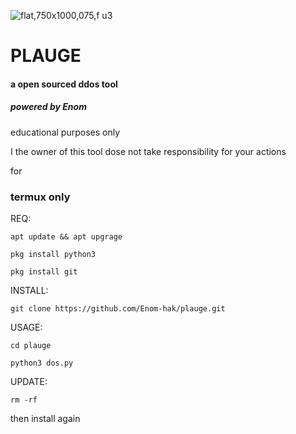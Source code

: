 ![flat,750x1000,075,f u3](https://github.com/user-attachments/assets/5bf0f2db-d7a2-4465-977d-7bb50e2a525b)
<h1>PLAUGE</h1><h4>a open sourced ddos tool</h4>
<h5>powered by Enom</h5>

educational purposes only

I the owner of this tool dose not take responsibility for your actions

for <h3>termux only</h3>


REQ:
~~~
apt update && apt upgrage
~~~
~~~
pkg install python3
~~~
~~~
pkg install git
~~~

INSTALL:

~~~
git clone https://github.com/Enom-hak/plauge.git
~~~
USAGE:
~~~
cd plauge
~~~
~~~
python3 dos.py
~~~
UPDATE:
~~~
rm -rf
~~~
then install again 



